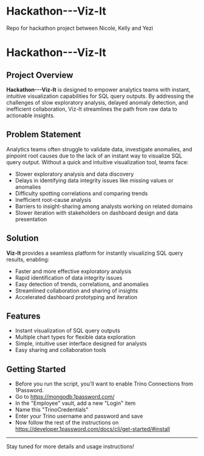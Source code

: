 # Hackathon---Viz-It
Repo for hackathon project between Nicole, Kelly and Yezi
# Hackathon---Viz-It

## Project Overview

**Hackathon---Viz-It** is designed to empower analytics teams with instant, intuitive visualization capabilities for SQL query outputs. By addressing the challenges of slow exploratory analysis, delayed anomaly detection, and inefficient collaboration, Viz-It streamlines the path from raw data to actionable insights.

## Problem Statement

Analytics teams often struggle to validate data, investigate anomalies, and pinpoint root causes due to the lack of an instant way to visualize SQL query output. Without a quick and intuitive visualization tool, teams face:

- Slower exploratory analysis and data discovery
- Delays in identifying data integrity issues like missing values or anomalies
- Difficulty spotting correlations and comparing trends
- Inefficient root-cause analysis
- Barriers to insight-sharing among analysts working on related domains
- Slower iteration with stakeholders on dashboard design and data presentation

## Solution

**Viz-It** provides a seamless platform for instantly visualizing SQL query results, enabling:

- Faster and more effective exploratory analysis
- Rapid identification of data integrity issues
- Easy detection of trends, correlations, and anomalies
- Streamlined collaboration and sharing of insights
- Accelerated dashboard prototyping and iteration

## Features

- Instant visualization of SQL query outputs
- Multiple chart types for flexible data exploration
- Simple, intuitive user interface designed for analysts
- Easy sharing and collaboration tools

## Getting Started

- Before you run the script, you'll want to enable Trino Connections from 1Password.
- Go to https://mongodb.1password.com/
- In the "Employee" vault, add a new "Login" item
- Name this "TrinoCredentials"
- Enter your Trino username and password and save
- Now follow the rest of the instructions on https://developer.1password.com/docs/cli/get-started/#install

---

Stay tuned for more details and usage instructions!
